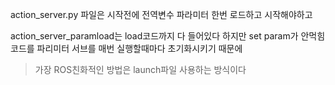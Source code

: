 

action_server.py 파일은 시작전에 전역변수 파라미터 한번 로드하고 시작해야하고

action_server_paramload는 load코드까지 다 들어있다 하지만 set param가 안먹힘 코드를 파리미터 서브를 매번 실행할때마다 초기화시키기 때문에

> 가장 ROS친화적인 방법은 launch파일 사용하는 방식이다